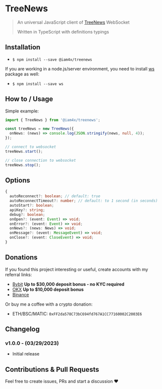 # TreeNews

> An universal JavaScript client of [TreeNews](https://news.treeofalpha.com/) WebSocket
>
> Written in TypeScript with definitions typings

## Installation

- `$ npm install --save @iam4x/treenews`

If you are working in a node.js/server environment, you need to install [ws](https://www.npmjs.com/package/ws) package as well:

- `$ npm install --save ws`

## How to / Usage

Simple example:

```ts
import { TreeNews } from '@iam4x/treenews';

const treeNews = new TreeNews({
  onNews: (news) => console.log(JSON.stringify(news, null, 4));
});

// connect to websocket
treeNews.start();

// close connection to websocket
treeNews.stop();
```

## Options

```ts
{
  autoReconnect?: boolean; // default: true
  autoReconnectTimeout?: number; // default: to 1 second (in seconds)
  autoStart?: boolean;
  apiKey?: string;
  debug?: boolean;
  onOpen?: (event: Event) => void;
  onError?: (event: Event) => void;
  onNews?: (news: News) => void;
  onMessage?: (event: MessageEvent) => void;
  onClose?: (event: CloseEvent) => void;
}
```

## Donations

If you found this project interesting or useful, create accounts with my referral links:

- [Bybit](https://partner.bybit.com/b/iam4x) **Up to $30,000 deposit bonus - no KYC required**
- [OKX](https://www.okx.com/join/iam4x) **Up to $10,000 deposit bonus**
- [Binance](https://accounts.binance.com/en/register?ref=KOLLSXK0)

Or buy me a coffee with a crypto donation:

- ETH/BSC/MATIC: `0xFF2da578C73bC694fd767A1CC77160002C2003E6`

## Changelog

### v1.0.0 - (03/29/2023)

- Initial release

## Contributions & Pull Requests

Feel free to create issues, PRs and start a discussion ❤️
